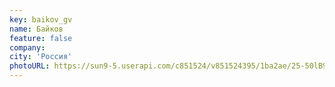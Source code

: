 ```yaml
---
key: baikov_gv
name: Байков 
feature: false
company: 
city: 'Россия'
photoURL: https://sun9-5.userapi.com/c851524/v851524395/1ba2ae/25-50lB9T3U.jpg
---
```

